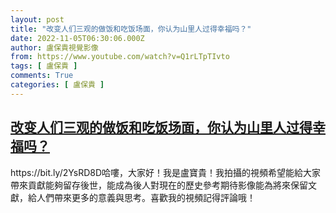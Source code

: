 ```yaml
---
layout: post
title: "改变人们三观的做饭和吃饭场面，你认为山里人过得幸福吗？"
date: 2022-11-05T06:30:06.000Z
author: 盧保貴視覺影像
from: https://www.youtube.com/watch?v=Q1rLTpTIvto
tags: [ 盧保貴 ]
comments: True
categories: [ 盧保貴 ]
---
```

<!--1667629806000-->
[改变人们三观的做饭和吃饭场面，你认为山里人过得幸福吗？](https://www.youtube.com/watch?v=Q1rLTpTIvto)
------

<div>
https://bit.ly/2YsRD8D哈嘍，大家好！我是盧寶貴！我拍攝的視頻希望能給大家帶來貢獻能夠留存後世，能成為後人對現在的歷史參考期待影像能為將來保留文獻，給人們帶來更多的意義與思考。喜歡我的視頻記得評論哦！
</div>
